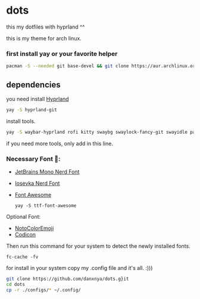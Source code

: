 # dots
this my dotfiles with hyprland ^^

this is my theme for arch linux.
### first install yay or your favorite helper
```zsh
pacman -S --needed git base-devel && git clone https://aur.archlinux.org/yay.git && cd yay && makepkg -si
```
## dependencies

you need install [Hyprland](https://hyprland.org/)
  ```zsh
  yay -S hyprland-git
  ```
install tools.
  ```zsh
  yay -S waybar-hyprland rofi kitty swaybg swaylock-fancy-git swayidle pamixer light brillo pavucontrol fish visual-studio-code-bin lsd bat
  ```
if you need more tools, only add in this line.

### Necessary Font 🔑:

- [JetBrains Mono Nerd Font](https://github.com/ryanoasis/nerd-fonts/releases/download/v2.2.2/JetBrainsMono.zip)

- [Iosevka Nerd Font](https://github.com/ryanoasis/nerd-fonts/releases/download/v2.3.3/Iosevka.zip)

- [Font Awesome](https://archlinux.org/packages/community/any/ttf-font-awesome/)
  ```
  yay -S ttf-font-awesome
  ```

Optional Font:

- [NotoColorEmoji](https://github.com/googlefonts/noto-emoji/raw/main/fonts/NotoColorEmoji.ttf)
- [Codicon](https://github.com/microsoft/vscode-codicons/raw/main/dist/codicon.ttf)


Then run this command for your system to detect the newly installed fonts.

```
fc-cache -fv
```
for install in your system copy my .config file and it's all. :)))

```zsh
git clone https://github.com/danxnya/dots.g}it
cd dots
cp -r ./configs/* ~/.config/
```


